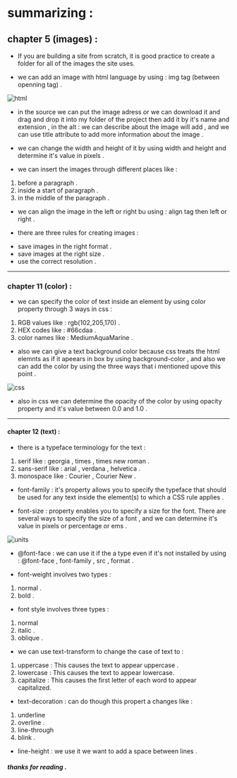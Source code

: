 # summarizing : 
## chapter 5 (images) : 
* If you are building a site from scratch, it is good practice to create a folder for all of the images the site uses.

* we can add an image with html language by using : img tag (between openning tag) . 

![html](https://www.wikihow.com/images/thumb/d/dc/Insert-Images-with-HTML-Step-5-Version-5.jpg/v4-460px-Insert-Images-with-HTML-Step-5-Version-5.jpg) 

* in the source we can put the image adress or we can download it and drag and drop it into my folder of the project then add it by it's name and extension , in the alt : we can describe about the image will add , and we can use title attribute to add more information about the image . 

* we can change the width and height of it by using width and height and determine it's value in pixels . 

* we can insert the images through different places like : 
1. before a paragraph . 
2. inside a start of paragraph . 
3. in the middle of the paragraph . 

* we can align the image in the left or right bu using : align tag then left or right .

* there are three rules for creating images : 
- save images in the right format . 
- save images at the right size . 
- use the correct resolution .
***
### chapter 11 (color) : 

* we can specify the color of text inside an element by using color property through 3 ways in css :
1. RGB values like : rgb(102,205,170) .
2. HEX codes like : #66cdaa .
3. color names like : MediumAquaMarine .

* also we can give a text background color because css treats the html elemnts as if it apeears in box by using background-color , and also we can add the color by using the three ways that i mentioned upove this point . 

![css](https://miro.medium.com/max/1840/1*DyWnyyAO1pzdPx7a7-KEUA.png) 

* also in css we can determine the opacity of the color by using opacity property and it's value between 0.0 and 1.0 . 
***
#### chapter 12 (text) : 

* there is a typeface terminology for the text : 
1. serif like : georgia , times , times new roman . 
2. sans-serif like : arial , verdana , helvetica . 
3. monospace like : Courier , Courier New . 

* font-family : it's property allows you to specify the typeface that should be used for any text inside the element(s) to which a CSS rule applies . 

* font-size :  property enables you to specify a size for the font. There are several ways to specify the size of a font , and we can determine it's value in pixels or percentage or ems . 

![units](https://i.ytimg.com/vi/gOv_yT4aq6A/maxresdefault.jpg)

* @font-face : we can use it if the a type even if it's not installed by using : @font-face , font-family , src , format . 

* font-weight involves two types : 
1. normal .
2. bold . 

* font style involves three types : 
1. normal 
2. italic . 
3. oblique . 

* we can use text-transform to change the case of text to : 
1. uppercase : This causes the text to appear uppercase .
2. lowercase : This causes the text to appear lowercase.
3. capitalize : This causes the first letter of each word to appear capitalized.

* text-decoration : can do though this propert a changes like : 
1. underline
2. overline .
3. line-through
4. blink . 

* line-height : we use it we want to add a space between lines . 

##### thanks for reading . 



